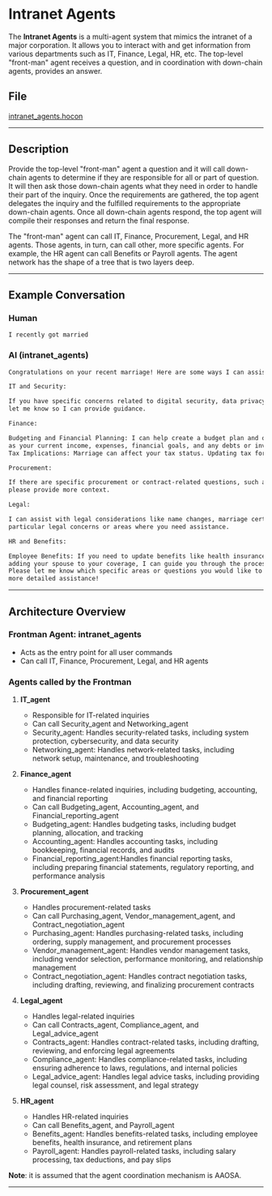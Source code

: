 # Intranet Agents

The **Intranet Agents** is a multi-agent system that mimics the intranet of a major corporation. It allows you to interact
with and get information from various departments such as IT, Finance, Legal, HR, etc. The top-level "front-man" agent
receives a question, and in coordination with down-chain agents, provides an answer.

## File

[intranet_agents.hocon](../../registries/intranet_agents.hocon)

---

## Description

Provide the top-level "front-man" agent a question and it will call down-chain agents to determine if they are responsible
for all or part of question. It will then ask those down-chain agents what they need in order to handle their part of the
inquiry. Once the requirements are gathered, the top agent delegates the inquiry and the fulfilled requirements to the
appropriate down-chain agents. Once all down-chain agents respond, the top agent will compile their responses and return
the final response.

The "front-man" agent can call IT, Finance, Procurement, Legal, and HR agents. Those agents, in turn, can call other,
more specific agents. For example, the HR agent can call Benefits or Payroll agents. The agent network has the shape of
a tree that is two layers deep.

---

## Example Conversation

### Human

```text
I recently got married
```

### AI (intranet_agents)

```markdown
Congratulations on your recent marriage! Here are some ways I can assist you across different areas:

IT and Security:

If you have specific concerns related to digital security, data privacy, or shared digital accounts with your spouse, please
let me know so I can provide guidance.

Finance:

Budgeting and Financial Planning: I can help create a budget plan and offer financial advice. Please share details such
as your current income, expenses, financial goals, and any debts or investments.
Tax Implications: Marriage can affect your tax status. Updating tax forms like the W-4 might be necessary.

Procurement:

If there are specific procurement or contract-related questions, such as name changes on contracts or vendor management,
please provide more context.

Legal:

I can assist with legal considerations like name changes, marriage certificates, and estate planning. Please specify any
particular legal concerns or areas where you need assistance.

HR and Benefits:

Employee Benefits: If you need to update benefits like health insurance or retirement plans, or if you're interested in
adding your spouse to your coverage, I can guide you through the process.
Please let me know which specific areas or questions you would like to explore further, and I will be happy to provide
more detailed assistance!
```

---

## Architecture Overview

### Frontman Agent: **intranet_agents**

- Acts as the entry point for all user commands
- Can call IT, Finance, Procurement, Legal, and HR agents

### Agents called by the Frontman

1. **IT_agent**
   - Responsible for IT-related inquiries
   - Can call Security_agent and Networking_agent
   - Security_agent: Handles security-related tasks, including system protection, cybersecurity, and data security
   - Networking_agent: Handles network-related tasks, including network setup, maintenance, and troubleshooting

2. **Finance_agent**
   - Handles finance-related inquiries, including budgeting, accounting, and financial reporting
   - Can call Budgeting_agent, Accounting_agent, and Financial_reporting_agent
   - Budgeting_agent: Handles budgeting tasks, including budget planning, allocation, and tracking
   - Accounting_agent: Handles accounting tasks, including bookkeeping, financial records, and audits
   - Financial_reporting_agent:Handles financial reporting tasks, including preparing financial statements, regulatory
   reporting, and performance analysis

3. **Procurement_agent**
   - Handles procurement-related tasks
   - Can call Purchasing_agent, Vendor_management_agent, and Contract_negotiation_agent
   - Purchasing_agent: Handles purchasing-related tasks, including ordering, supply management, and procurement processes
   - Vendor_management_agent: Handles vendor management tasks, including vendor selection, performance monitoring, and
   relationship management
   - Contract_negotiation_agent: Handles contract negotiation tasks, including drafting, reviewing, and finalizing
   procurement contracts

4. **Legal_agent**
   - Handles legal-related inquiries
   - Can call Contracts_agent, Compliance_agent, and Legal_advice_agent
   - Contracts_agent: Handles contract-related tasks, including drafting, reviewing, and enforcing legal agreements
   - Compliance_agent: Handles compliance-related tasks, including ensuring adherence to laws, regulations, and internal
   policies
   - Legal_advice_agent: Handles legal advice tasks, including providing legal counsel, risk assessment, and legal strategy

5. **HR_agent**
   - Handles HR-related inquiries
   - Can call Benefits_agent, and Payroll_agent
   - Benefits_agent: Handles benefits-related tasks, including employee benefits, health insurance, and retirement plans
   - Payroll_agent: Handles payroll-related tasks, including salary processing, tax deductions, and pay slips

**Note**: it is assumed that the agent coordination mechanism is AAOSA.

---
